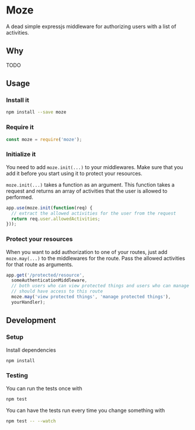 Moze
====

A dead simple expressjs middleware for authorizing users with a list of
activities.

Why
---

TODO

Usage
-----

### Install it

```sh
npm install --save moze
```

### Require it

```js
const moze = require('moze');
```

### Initialize it

You need to add `moze.init(...)` to your middlewares. Make sure that you add it
before you start using it to protect your resources.

`moze.init(...)` takes a function as an argument. This function takes a
request and returns an array of activities that the user is allowed to
performed.

```js
app.use(moze.init(function(req) {
  // extract the allowed activities for the user from the request
  return req.user.allowedActivities;
}));
```

### Protect your resources

When you want to add authorization to one of your routes, just add
`moze.may(...)` to the middlewares for the route. Pass the allowed activities
for that route as arguments.

```js
app.get('/protected/resource',
  someAuthenticationMiddleware,
  // both users who can view protected things and users who can manage them
  // should have access to this route
  moze.may('view protected things', 'manage protected things'),
  yourHandler);
```

Development
-----------

### Setup

Install dependencies

```sh
npm install
```

### Testing

You can run the tests once with

```sh
npm test
```

You can have the tests run every time you change something with

```sh
npm test -- --watch
```
